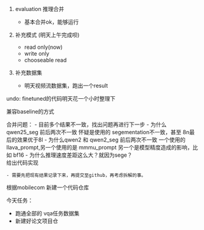 1. evaluation 推理合并
    - 基本合并ok，能够运行

2. 补充模式 (明天上午完成呗)
    - read only(now)
    - write only
    - chooseable read

3. 补充数据集
    - 明天视频流数据集，跑出一个result




undo:
finetuned的代码明天花一个小时整理下

兼容baseline的方式




合并问题：
    - 目前多个结果不一致，找出问题再进行下一步
    - 为什么qwen25_seg 前后两次不一致
        怀疑是使用的 segementation不一致，甚至 8n最后的效果优于8l
    - 为什么qwen2 和 qwen2_seg 前后两次不一致
        一个使用的 llava_prompt,另一个使用的是 mmmu_prompt
        另一个是模型精度造成的影响，比如 bf16
    - 为什么推理速度差距这么大？就因为sege？       
        给出代码实现

    - 需要先把现有结果记录下来，再提交至github，再考虑拆解的事。






根据mobilecom 新建一个代码仓库




今天任务：
- 跑通全部的 vqa任务数据集
- 新建好论文项目仓











